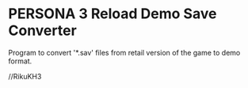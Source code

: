 PERSONA 3 Reload Demo Save Converter
====================================
Program to convert '*.sav' files from retail version of the game to demo format.

//RikuKH3
